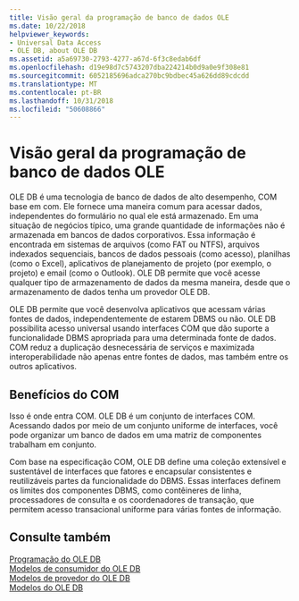 ```yaml
---
title: Visão geral da programação de banco de dados OLE
ms.date: 10/22/2018
helpviewer_keywords:
- Universal Data Access
- OLE DB, about OLE DB
ms.assetid: a5a69730-2793-4277-a67d-6f3c8edab6df
ms.openlocfilehash: d19e98d7c5743207dba224214b0d9a0e9f308e81
ms.sourcegitcommit: 6052185696adca270bc9bdbec45a626dd89cdcdd
ms.translationtype: MT
ms.contentlocale: pt-BR
ms.lasthandoff: 10/31/2018
ms.locfileid: "50608866"
---
```

# <a name="ole-db-programming-overview"></a>Visão geral da programação de banco de dados OLE

OLE DB é uma tecnologia de banco de dados de alto desempenho, COM base em com. Ele fornece uma maneira comum para acessar dados, independentes do formulário no qual ele está armazenado. Em uma situação de negócios típico, uma grande quantidade de informações não é armazenada em bancos de dados corporativos. Essa informação é encontrada em sistemas de arquivos (como FAT ou NTFS), arquivos indexados sequenciais, bancos de dados pessoais (como acesso), planilhas (como o Excel), aplicativos de planejamento de projeto (por exemplo, o projeto) e email (como o Outlook). OLE DB permite que você acesse qualquer tipo de armazenamento de dados da mesma maneira, desde que o armazenamento de dados tenha um provedor OLE DB.

OLE DB permite que você desenvolva aplicativos que acessam várias fontes de dados, independentemente de estarem DBMS ou não. OLE DB possibilita acesso universal usando interfaces COM que dão suporte a funcionalidade DBMS apropriada para uma determinada fonte de dados. COM reduz a duplicação desnecessária de serviços e maximizada interoperabilidade não apenas entre fontes de dados, mas também entre os outros aplicativos.

## <a name="benefits-of-com"></a>Benefícios do COM

Isso é onde entra COM. OLE DB é um conjunto de interfaces COM. Acessando dados por meio de um conjunto uniforme de interfaces, você pode organizar um banco de dados em uma matriz de componentes trabalham em conjunto.

Com base na especificação COM, OLE DB define uma coleção extensível e sustentável de interfaces que fatores e encapsular consistentes e reutilizáveis partes da funcionalidade do DBMS. Essas interfaces definem os limites dos componentes DBMS, como contêineres de linha, processadores de consulta e os coordenadores de transação, que permitem acesso transacional uniforme para várias fontes de informação.

## <a name="see-also"></a>Consulte também

[Programação do OLE DB](../../data/oledb/ole-db-programming.md)<br/>
[Modelos de consumidor do OLE DB](../../data/oledb/ole-db-consumer-templates-cpp.md)<br/>
[Modelos de provedor do OLE DB](../../data/oledb/ole-db-provider-templates-cpp.md)<br/>
[Modelos do OLE DB](../../data/oledb/ole-db-templates.md)